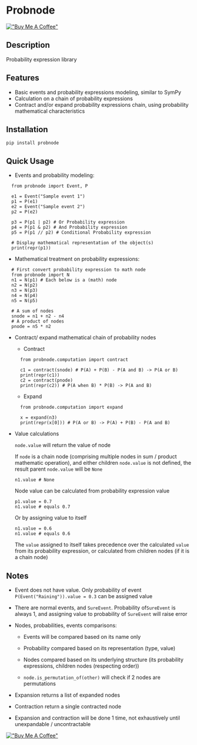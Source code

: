 # Probnode

[!["Buy Me A Coffee"](https://www.buymeacoffee.com/assets/img/custom_images/orange_img.png)](https://www.buymeacoffee.com/dangduc)


## Description
  Probability expression library

## Features
- Basic events and probability expressions modeling, similar to SymPy
- Calculation on a chain of probability expressions
- Contract and/or expand probability expressions chain, using probability mathematical characteristics

## Installation

    pip install probnode

## Quick Usage
- Events and probability modeling:
```    
  from probnode import Event, P

  e1 = Event("Sample event 1")
  p1 = P(e1)
  e2 = Event("Sample event 2")
  p2 = P(e2)
  
  p3 = P(p1 | p2) # Or Probability expression
  p4 = P(p1 & p2) # And Probability expression
  p5 = P(p1 // p2) # Conditional Probability expression

  # Display mathematical representation of the object(s)
  print(repr(p1))
```

- Mathematical treatment on probability expressions:
```
  # First convert probability expression to math node
  from probnode import N
  n1 = N(p1) # Each below is a (math) node
  n2 = N(p2)
  n3 = N(p3)
  n4 = N(p4)
  n5 = N(p5)

  # A sum of nodes
  snode = n1 + n2 - n4 
  # A product of nodes
  pnode = n5 * n2
```

- Contract/ expand mathematical chain of probability nodes

  - Contract
  ```
    from probnode.computation import contract

    c1 = contract(snode) # P(A) + P(B) - P(A and B) -> P(A or B)
    print(repr(c1))
    c2 = contract(pnode)
    print(repr(c2)) # P(A when B) * P(B) -> P(A and B)
  ```
  - Expand
  ```
    from probnode.computation import expand

    x = expand(n3)
    print(repr(x[0])) # P(A or B) -> P(A) + P(B) - P(A and B)
  ```

- Value calculations

    `node.value` will return the value of node
    
    If `node` is a chain node (comprising multiple nodes in sum / product mathematic operation), and either children `node.value` is not defined, the result parent `node.value` will be `None`

    `n1.value # None`

    Node value can be calculated from probability expression value
    ```
    p1.value = 0.7
    n1.value # equals 0.7
    ```
    Or by assigning value to itself
    ```
    n1.value = 0.6
    n1.value # equals 0.6
    ```
    The `value` assigned to itself takes precedence over the calculated `value` from its probability expression, or calculated from children nodes (if it is a chain node)

## Notes


- Event does not have value. Only probability of event `P(Event("Raining")).value = 0.3` can be assigned value

- There are normal events, and `SureEvent`. Probability of`SureEvent` is always 1, and assigning value to probability of `SureEvent` will raise error

- Nodes, probabilities, events comparisons:
  
  - Events will be compared based on its name only
  
  - Probability compared based on its representation (type, value)
  
  - Nodes compared based on its underlying structure (its probability expressions, children nodes (respecting order))

  - `node.is_permutation_of(other)` will check if 2 nodes are permutations

- Expansion returns a list of expanded nodes
- Contraction return a single contracted node
- Expansion and contraction will be done 1 time, not exhaustively until unexpandable / uncontractable


[!["Buy Me A Coffee"](https://www.buymeacoffee.com/assets/img/custom_images/orange_img.png)](https://www.buymeacoffee.com/dangduc)